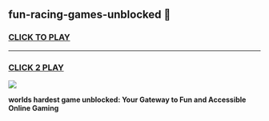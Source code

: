 
## fun-racing-games-unblocked 👋
<h3>
<a href="https://premium.freeplayer.one?title=fun-racing-games-unblocked&ref=14F">CLICK TO PLAY</a></h3>
<hr>

<h3>
<a href="https://premium.freeplayer.one?title=fun-racing-games-unblocked&ref=14F">CLICK 2 PLAY</a>
  
</h3>

<a href="https://premium.freeplayer.one?title=fun-racing-games-unblocked&ref=12F/"><img src="https://clearcache.store/games.png"></a>


**worlds hardest game unblocked: Your Gateway to Fun and Accessible Online Gaming**
